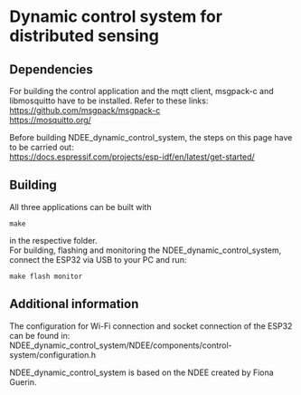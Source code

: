 # Dynamic control system for distributed sensing

## Dependencies
For building the control application and the mqtt client, msgpack-c and libmosquitto have to be installed. Refer to these links:  
https://github.com/msgpack/msgpack-c  
https://mosquitto.org/  
  
Before building NDEE_dynamic_control_system, the steps on this page have to be carried out:  
https://docs.espressif.com/projects/esp-idf/en/latest/get-started/

## Building
All three applications can be built with
```
make
```
in the respective folder.  
For building, flashing and monitoring the NDEE_dynamic_control_system, connect the ESP32 via USB to your PC and run:  
```
make flash monitor
```

## Additional information
The configuration for Wi-Fi connection and socket connection of the ESP32 can be found in:  
NDEE_dynamic_control_system/NDEE/components/control-system/configuration.h  
  
NDEE_dynamic_control_system is based on the NDEE created by Fiona Guerin.